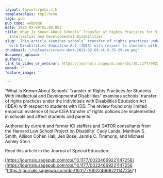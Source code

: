 ```yaml
---
layout: layouts/pubs.njk
templateclass: tmpl-home
tags: pub
pub_type: webpage
date: 2023-02-09T05:00:00Z
title: What Is Known About Schools’ Transfer of Rights Practices for Students With
  Intellectual and Developmental Disabilities
slug: 'This article examines schools’ transfer of rights practices under the Individuals
  with Disabilities Education Act (IDEA) with respect to students with IDD. '
thumbnail: "/uploads/screen-shot-2023-02-09-at-9-35-29-am.png"
document_upload: ''
authors: ''
link_to_video_or_webinar: https://journals.sagepub.com/doi/10.1177/00224669221147256
embed: ''
feature_image: ''

---
```

“What Is Known About Schools’ Transfer of Rights Practices for Students With Intellectual and Developmental Disabilities” examines schools’ transfer of rights practices under the Individuals with Disabilities Education Act (IDEA) with respect to students with IDD. The review found only limited empirical evidence of how IDEA transfer of rights policies are implemented in schools and affect students and parents.

Authored by current and former ICI staffers and GATOR consultants from the Harvard Law School Project on Disability: Cady Landa, Matthew S. Smith, Allison Cohen Hall, Jen Bose, Jaimie C. Timmons, and Michael Ashley Stein

Read this article in the Journal of Special Education: 

[https://journals.sagepub.com/doi/10.1177/00224669221147256](https://journals.sagepub.com/doi/10.1177/00224669221147256 "https://journals.sagepub.com/doi/10.1177/00224669221147256")